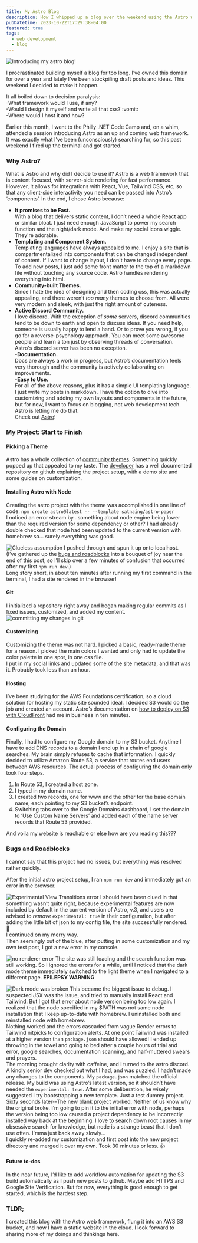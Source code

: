 ```yaml
---
title: My Astro Blog
description: How I whipped up a blog over the weekend using the Astro web framework.
pubDatetime: 2023-10-22T17:29:38-04:00
featured: true
tags:
  - web development
  - blog
---
```


![Introducing my astro blog!](@assets/images/my-astro-blog/rocket-launch.png)

I procrastinated building myself a blog for too long. I’ve owned this domain for over a year and lately I've been stockpiling draft posts and ideas. This weekend I decided to make it happen.

It all boiled down to decision paralysis:  
-What framework would I use, if any?  
-Would I design it myself and write all that css? :vomit:  
-Where would I host it and how?

Earlier this month, I went to the Philly .NET Code Camp and, on a whim, attended a session introducing Astro as an up and coming web framework. It was exactly what I’ve been (unconsciously) searching for, so this past weekend I fired up the terminal and got started.

### Why Astro?

What is Astro and why did I decide to use it?
Astro is a web framework that is content focused, with server-side rendering for fast performance. However, it allows for integrations with React, Vue, Tailwind CSS, etc, so that any client-side interactivity you need can be passed into Astro’s ‘components’.
In the end, I chose Astro because:

- **It promises to be Fast.**  
  With a blog that delivers static content, I don’t need a whole React app or similar bloat. I just need enough JavaScript to power my search function and the night/dark mode. And make my social icons wiggle. They're adorable.
- **Templating and Component System.**  
  Templating languages have always appealed to me. I enjoy a site that is compartmentalized into components that can be changed independent of content. If I want to change layout, I don't have to change every page. To add new posts, I just add some front matter to the top of a markdown file without touching any source code. Astro handles rendering everything into html.
- **Community-built Themes.**  
  Since I hate the idea of designing and then coding css, this was actually appealing, and there weren’t _too many_ themes to choose from. All were very modern and sleek, with just the right amount of cuteness.
- **Active Discord Community.**  
  I love discord. With the exception of _some_ servers, discord communities tend to be down to earth and open to discuss ideas. If you need help, someone is usually happy to lend a hand. Or to prove you wrong, if you go for a reverse-psychology approach. You can meet some awesome people and learn a ton just by observing threads of conversation. Astro's discord server has been no exception.  
  -**Documentation.**  
   Docs are always a work in progress, but Astro’s documentation feels very thorough and the community is actively collaborating on improvements.  
   -**Easy to Use.**  
   For all of the above reasons, plus it has a simple UI templating language. I just write my posts in markdown. I have the option to dive into customizing and adding my own layouts and components in the future, but for now, I want to focus on blogging, not web development tech. Astro is letting me do that.  
   Check out [Astro](https://astro.build)!

### My Project: Start to Finish

#### Picking a Theme

Astro has a whole collection of [community themes](https://astro.build/themes/). Something quickly popped up that appealed to my taste. The [developer](https://github.com/satnaing/astro-paper/tree/main) has a well documented repository on github explaining the project setup, with a demo site and some guides on customization.

#### Installing Astro with Node

Creating the astro project with the theme was accomplished in one line of code: `npm create astro@latest -- --template satnaing/astro-paper`  
I noticed an error stream by…something about node engine being lower than the required version for some dependency or other? I had already double checked that node had been updated to the current version with homebrew so… surely everything was good.

![Clueless assumption](@assets/images/memes/clueless.png) I pushed through and spun it up onto localhost.  
(I’ve gathered up the [bugs and roadblocks](#bugsandroadblocks) into a bouquet of joy near the end of this post, so I’ll skip over a few minutes of confusion that occurred after my first `npm run dev`.)  
Long story short, in about ten minutes after running my first command in the terminal, I had a site rendered in the browser!

#### Git

I initialized a repository right away and began making regular commits as I fixed issues, customized, and added my content.
![committing my changes in git](@assets/images/my-astro-blog/git-readme-update.png)

#### Customizing

Customizing the theme was not hard. I picked a basic, ready-made theme for a reason. I picked the main colors I wanted and only had to update the color palette in one spot, in one css file.  
I put in my social links and updated some of the site metadata, and that was it. Probably took less than an hour.

#### Hosting

I’ve been studying for the AWS Foundations certification, so a cloud solution for hosting my static site sounded ideal. I decided S3 would do the job and created an account.
Astro’s documentation on [how to deploy on S3 with CloudFront](https://docs.astro.build/en/guides/deploy/aws/#s3-with-cloudfront) had me in business in ten minutes.

#### Configuring the Domain

Finally, I had to configure my Google domain to my S3 bucket. Anytime I have to add DNS records to a domain I end up in a chain of google searches. My brain simply refuses to cache that information.
I quickly decided to utilize Amazon Route 53, a service that routes end users between AWS resources. The actual process of configuring the domain only took four steps.

1. In Route 53, I created a host zone.
2. I typed in my domain name.
3. I created two records, one for www and the other for the base domain name, each pointing to my S3 bucket’s endpoint.
4. Switching tabs over to the Google Domains dashboard, I set the domain to ‘Use Custom Name Servers’ and added each of the name server records that Route 53 provided.

And voila my website is reachable or else how are you reading this???

### Bugs and Roadblocks

I cannot say that this project had no issues, but everything was resolved rather quickly.

After the initial astro project setup, I ran `npm run dev` and immediately got an error in the browser.

![Experimental View Transitions error](@assets/images/my-astro-blog/experimental-view-transitions.png) I should have been clued in that something wasn’t quite right, because experimental features are now included by default in the current version of Astro, v.3, and users are advised to _remove_ `experimental: true` in their configuration, but after adding the little bit of json to my config file, the site successfully rendered. :shrug:  
I continued on my merry way.  
Then seemingly out of the blue, after putting in some customization and my own test post, I got a new error in my console.

![no renderer error](@assets/images/my-astro-blog/no-renderer.png) The site was still loading and the search function was still working. So I ignored the errors for a while, until I noticed that the dark mode theme immediately switched to the light theme when I navigated to a different page. **EPILEPSY WARNING**

![Dark mode was broken](@assets/images/my-astro-blog/dark-mode.gif) This became the biggest issue to debug.
I suspected JSX was the issue, and tried to manually install React and Tailwind. But I got that error about node version being too low again. I realized that the node specified in my $PATH was not same node installation that I keep up-to-date with homebrew. I uninstalled both and reinstalled node with homebrew.  
Nothing worked and the errors cascaded from vague Render errors to Tailwind nitpicks to configuration alerts. At one point Tailwind was installed at a higher version than `package.json` should have allowed! I ended up throwing in the towel and going to bed after a couple hours of trial and error, google searches, documentation scanning, and half-muttered swears and prayers.  
The morning brought clarity with caffeine, and I turned to the astro discord.  
A kindly senior dev checked out what I had, and was puzzled. I hadn’t made any changes to the components. My `package.json` matched the official release. My build was using Astro’s latest version, so it shouldn’t have needed the `experimental: true`. After some deliberation, he wisely suggested I try bootstrapping a new template. Just a test dummy project.  
Sixty seconds later--The new blank project worked. Neither of us know why the original broke. I’m going to pin it to the initial error with node, perhaps the version being too low caused a project dependency to be incorrectly installed way back at the beginning. I love to search down root causes in my obsessive search for knowledge, but node is a strange beast that I don't use often. I'mma just back away slowly...  
 I quickly re-added my customization and first post into the new project directory and merged it over my own. Took 30 minutes or less. :thumbsup:

#### Future to-dos

In the near future, I’d like to add workflow automation for updating the S3 build automatically as I push new posts to github. Maybe add HTTPS and Google Site Verification. But for now, everything is good enough to get started, which is the hardest step.

### TLDR;

I created this blog with the Astro web framework, flung it into an AWS S3 bucket, and now I have a static website in the cloud. I look forward to sharing more of my doings and thinkings here.
